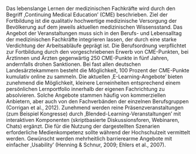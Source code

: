 <!-- filename: 06_Lebenslanges_Lernen.md -->
<!-- title: Lebenslanges Lernen -->

Das lebenslange Lernen der medizinischen Fachkräfte wird durch den Begriff ‚Continuing Medical Education’ (CME) beschrieben. Ziel der Fortbildung ist die qualitativ hochwertige medizinische Versorgung der Bevölkerung auf dem jeweils aktuellen medizinischen Wissensstand. Das Angebot der Veranstaltungen muss sich in den Berufs- und Lebensalltag der medizinischen Fachkräfte integrieren lassen, der durch eine starke Verdichtung der Arbeitsabläufe geprägt ist. Die Berufsordnung verpflichtet zur Fortbildung durch den vorgeschriebenen Erwerb von CME-Punkten, bei Ärztinnen und Ärzten gegenwärtig 250 CME-Punkte in fünf Jahren, andernfalls drohen Sanktionen. Bei fast allen deutschen Landesärztekammern besteht die Möglichkeit, 100 Prozent der CME-Punkte kumulativ online zu sammeln. Die aktuellen ‚E-Learning-Angebote’ bieten zunehmend die Möglichkeit, kleinere Lerneinheiten entsprechend einem persönlichen Lernportfolio innerhalb der eigenen Fachrichtung zu absolvieren. Solche Angebote stammen häufig von kommerziellen Anbietern, aber auch von den Fachverbänden der einzelnen Berufsgruppen (Corrigan et al., 2012). Zunehmend werden reine Präsenzveranstaltungen (zum Beispiel Kongresse) durch ‚Blended-Learning-Veranstaltungen’ mit interaktiven Komponenten (skriptbasierte Diskussionsforen, Webinaren, Chats) ergänzt. Die für die Nutzung der dargestellten Szenarien erforderliche Medienkompetenz sollte während der Hochschulzeit vermittelt werden. Gewünscht werden mehrheitlich barrierearme Angebote mit einfacher ‚Usability’ (Henning & Schnur, 2009; Ehlers et al., 2007).
